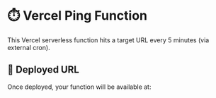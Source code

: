 # ⏱️ Vercel Ping Function

This Vercel serverless function hits a target URL every 5 minutes (via external cron).

## 🔗 Deployed URL

Once deployed, your function will be available at:

